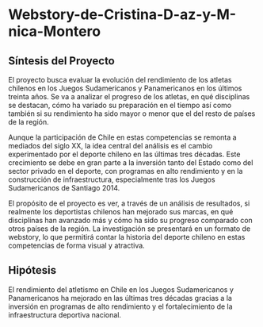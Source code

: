 # Webstory-de-Cristina-D-az-y-M-nica-Montero

## Síntesis del Proyecto 
El proyecto busca evaluar la evolución del rendimiento de los atletas chilenos en los Juegos Sudamericanos y Panamericanos en los últimos treinta años.
Se va a analizar el progreso de los atletas, en qué disciplinas se destacan, cómo ha variado su preparación en el tiempo así como también si su rendimiento ha sido mayor o menor que el del resto de países de la región.

Aunque la participación de Chile en estas competencias se remonta a mediados del siglo XX, la idea central del análisis es el cambio experimentado por el deporte chileno en las últimas tres décadas. Este crecimiento se debe en gran parte a la inversión tanto del Estado como del sector privado en el deporte, con programas en alto rendimiento y en la construcción de infraestructura, especialmente tras los Juegos Sudamericanos de Santiago 2014.

El propósito de el proyecto es ver, a través de un análisis de resultados, si realmente los deportistas chilenos han mejorado  sus marcas, en qué disciplinas han avanzado más y cómo ha sido su progreso comparado con otros países de la región. La investigación se presentará en un formato de webstory, lo que permitirá contar la
historia del deporte chileno en estas competencias de forma visual y atractiva.

## Hipótesis
El rendimiento del atletismo en Chile en los Juegos Sudamericanos y Panamericanos ha mejorado en las últimas tres décadas gracias a la inversión en programas de alto rendimiento y el fortalecimiento de la infraestructura deportiva nacional.

##

